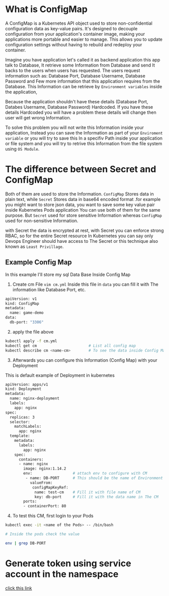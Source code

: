# What is ConfigMap
A ConfigMap is a Kubernetes API object used to store non-confidential configuration data as key-value pairs. It's designed to decouple configuration from your application's container image, making your applications more portable and easier to manage. This allows you to update configuration settings without having to rebuild and redeploy your container.

Imagine you have application let's called it as backend application this app talk to Database, It retrieve some Information from Database and send It backs to the users when users has requested. The users request information such as: Database Port, Database Username, Database Password and Few more information that this application requires from the Database. This Information can be retrieve by ``Environment variables`` inside the application, 

Because the application shouldn't have these details (Database Port, Databes Username, Database Password) Hardcoded. If you have these details Hardcoded you will have a problem these details will change then user will get wrong Information.

To solve this problem you will not write this Information inside your application, Instead you can save the Information as part of your ``Enviroment variable`` or you will try to save this In a specifiv Path inside your application or file system and you will try to retrive this Information from the file system using ``OS Module``.

# The difference between Secret and ConfigMap
Both of them are used to store the Information. ``ConfigMap`` Stores data in plain text, while ``Secret`` Stores data in base64 encoded format .for example you might want to store json data, you want to save some key value pair inside Kubernetes Pods application You can use both of them for the same purpose. But ``Secret`` used for store sensitive Information whereas ``ConfigMap`` used for non-sensitive Information.

with Secret the data is encrypted at rest, with Secret you can enforce strong RBAC, so for the entire Secret resource In Kubernetes you can say only Devops Engineer should have access to The Secret or this technique also known as ``Least Privillage``. 

## Example Config Map
In this example I'll store my sql Data Base Inside Config Map
1. Create cm File ``vim cm.yml`` Inside this file in ``data`` you can fill it with The information like Database Port, etc.

```bash
apiVersion: v1
kind: ConfigMap
metadata:
  name: game-demo
data:
  db-port: "3306"
```

2. apply the file above
```bash
kubectl apply -f cm.yml
kubectl get cm                       # List all config map
kubectl describe cm <name-cm>        # To see the data inside Config Map
```

3. Afterwards you can configure this Information (Config Map) with your Deployment 

This is default example of Deployment in kubernetes 
```bash
apiVersion: apps/v1
kind: Deployment
metadata:
  name: nginx-deployment
  labels:
    app: nginx
spec:
  replicas: 3
  selector:
    matchLabels:
      app: nginx
  template:
    metadata:
      labels:
        app: nginx
    spec:
      containers:
      - name: nginx
        image: nginx:1.14.2
        env:                  # attach env to configure with CM
         - name: DB-PORT      # This should be the name of Environment variable
           valueFrom:
            configMapKeyRef:
             name: test-cm    # Fill it with file name of CM 
             key: db-port     # Fill it with the data name in The CM
        ports:
        - containerPort: 80
```

4. To test this CM, first login to your Pods 
```bash
kubectl exec -it <name of the Pods> -- /bin/bash

# Inside the pods check the value 

env | grep DB-PORT
``` 

# Generate token using service account in the namespace
[click this link](https://kubernetes.io/docs/reference/access-authn-authz/service-accounts-admin/#:~:text=To%20create%20a%20non%2Dexpiring,with%20that%20generated%20token%20data.)
